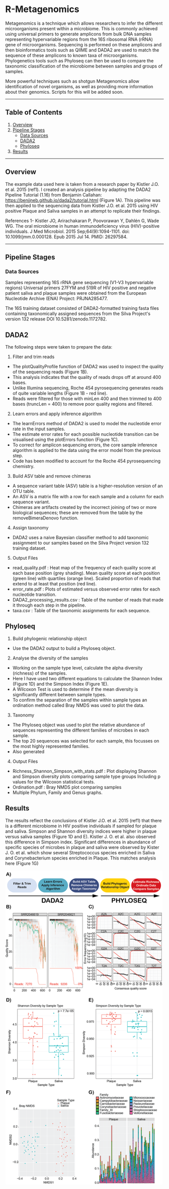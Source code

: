 # R-Metagenomics

Metagenomics is a technique which allows researchers to infer the different microorganisms present within a microbiome. 
This is commonly achieved using universal primers to generate amplicons from bulk DNA samples representing hypervariable regions from the 16S ribosomal RNA (rRNA) gene of microorganisms. 
Sequencing is performed on these amplicons and then bioinformatics tools such as QIIME and DADA2 are used to match the sequence of these amplicons to known taxa of microorganisms. 
Phylogenetics tools such as Phyloseq can then be used to compare the taxonomic classification of the microbiome between samples and groups of samples.

More powerful techniques such as shotgun Metagenomics allow identification of novel organisms, as well as providing more information about their genomics. Scripts for this will be added soon. 

---

## Table of Contents
1. [Overview](#overview)
2. [Pipeline Stages](#pipeline-stages)
    - [Data Sources](#data-sources)
    - [DADA2](#dada2)
    - [Phyloseq](#phyloseq)
3. [Results](#results)

---

## Overview

The example data used here is taken from a research paper by Kistler J.O. et al. 2015 (ref1). 
I created an analysis pipeline by adapting the DADA2 Pipeline Tutorial (1.16) from Benjamin Callahan: https://benjjneb.github.io/dada2/tutorial.html (Figure 1A). 
This pipeline was then applied to the sequencing data from Kistler J.O. et al. 2015 using HIV positive Plaque and Saliva samples in an attempt to replicate their findings.

References
1- Kistler JO, Arirachakaran P, Poovorawan Y, Dahlén G, Wade WG. The oral microbiome in human immunodeficiency virus (HIV)-positive individuals. 
J Med Microbiol. 2015 Sep;64(9):1094-1101. doi: 10.1099/jmm.0.000128. Epub 2015 Jul 14. PMID: 26297584.

---

## Pipeline Stages

### Data Sources

Samples representing 16S rRNA gene sequencing (V1-V3 hypervariable regions) Universal primers 27FYM and 519R of HIV positive and negative patient saliva and plaque samples were obtained from the European Nucleotide Archive (ENA) Project: PRJNA285477.

The 16S training dataset consisted of DADA2-formatted training fasta files containing taxonomically assigned sequences from the Silva Project's version 132 release DOI 10.5281/zenodo.1172782.

## DADA2
The following steps were taken to prepare the data:

1. Filter and trim reads
- The plotQualityProfile function of DADA2 was used to inspect the quality of the sequencing reads (Figure 1B).
- This analysis indicates that the quality of reads drops off at around 400 bases.
- Unlike Illumina sequencing, Roche 454 pyrosequencing generates reads of quite variable lengths (Figure 1B - red line).
- Reads were filtered for those with minLen 400 and then trimmed to 400 bases (truncLen = 400) to remove poor quality regions and filtered.
  
2. Learn errors and apply inference algorithm
- The learnErrors method of DADA2 is used to model the nucleotide error rate in the input samples. 
- The estimate error rates for each possible nucleotide transition can be visualised using the plotErrors function (Figure 1C).
- To correct for amplicon sequencing errors, the core sample inference algorithm is applied to the data using the error model from the previous step.
- Code has been modified to account for the Roche 454 pyrosequencing chemistry.

3. Build ASV table and remove chimeras
- A sequence variant table (ASV) table is a higher-resolution version of an OTU table.
- An ASV is a matrix file with a row for each sample and a column for each sequence variant.
- Chimeras are artifacts created by the incorrect joining of two or more biological sequences; these are removed from the table by the removeBimeraDenovo function. 

4. Assign taxonomy
- DADA2 uses a  naive Bayesian classifier method to add taxonomic assignment to our samples based on the Silva Project version 132 training dataset.
  
5. Output Files
- read_quality.pdf :    Heat map of the frequency of each quality score at each base position (grey shading). 
                        Mean quality score at each position (green line) with quartiles (orange line).
                        Scaled proportion of reads that extend to at least that position (red line).
- error_rate.pdf :      Plots of estimated versus observed error rates for each nucleotide transition. 
- DADA2_processing_results.csv :    Table of the number of reads that made it through each step in the pipeline.
- taxa.csv :    Table of the taxonomic assignments for each sequence.

## Phyloseq

1. Build phylogenic relationship object 
- Use the DADA2 output to build a Phyloseq object.
  
2. Analyse the diversity of the samples
- Working on the sample type level, calculate the alpha diversity (richness) of the samples.
- Here I have used two different equations to calculate the Shannon Index (Figure 1D) and the Simpson Index (Figure 1E).
- A Wilcoxon Test is used to determine if the mean diversity is significantly different between sample types.
- To confirm the separation of the samples within sample types an ordination method called Bray NMDS was used to plot the data. 

3. Taxonomy
- The Phyloseq object was used to plot the relative abundance of sequences representing the different families of microbes in each sample.
- The top 20 sequences was selected for each sample, this focusses on the most highly represented families. 
- Also generated 
  
4. Output Files
- Richness_Shannon_Simpson_with_stats.pdf :  Plot displaying Shannon and Simpson diversity plots comparing sample type groups 
                                            Including p values for the Wilcoxon statistical tests.
- Ordination.pdf : Bray NMDS plot comparing samples
- Multiple Phylum, Family and Genus graphs.

## Results

The results reflect the conclusions of Kistler J.O. et al. 2015 (ref1) that there is a different microbiome in HIV positive individuals if sampled for plaque and saliva.
Simpson and Shannon diversity indices were higher in plaque versus saliva samples (Figure 1D and E). Kistler J. O. et al. also observed this difference in Simpson index.
Significant differences in abundance of specific species of microbes in plaque and saliva were observed by Kister J. O. et al. which show several Streptococcus species enriched in Saliva and Corynebacterium species enriched in Plaque. This matches analysis here (Figure 1G)


<img src="https://github.com/focyte/R-Metagenomics/blob/main/R-Metagenomics_Figure.png" alt="Results" width="500"/>
